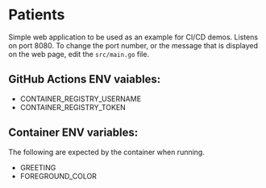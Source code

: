 # Patients

Simple web application to be used as an example for CI/CD demos. Listens on port 8080. To change the port number, or the message that is displayed on the web page, edit the `src/main.go` file.


## GitHub Actions ENV vaiables:

* CONTAINER_REGISTRY_USERNAME
* CONTAINER_REGISTRY_TOKEN

## Container ENV variables:
The following are expected by the container when running.
* GREETING
* FOREGROUND_COLOR

